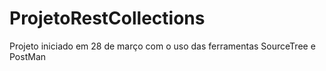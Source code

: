 # ProjetoRestCollections
Projeto iniciado em 28 de março com o uso das ferramentas SourceTree e PostMan
